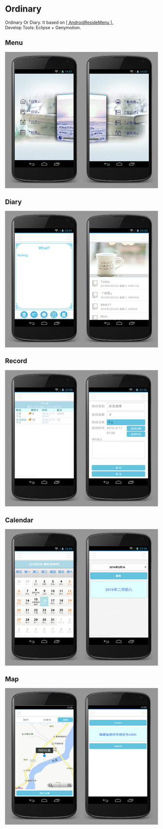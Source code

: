 # Ordinary
Ordinary Or Diary. It based on <a href="https://github.com/SpecialCyCi/AndroidResideMenu"> [ AndroidResideMenu ].</a><br>
Develop Tools: Eclipse + Genymotion.

## Menu
![image](https://github.com/Egeye/Ordinary/blob/master/1.png)

## Diary
![image](https://github.com/Egeye/Ordinary/blob/master/D.png)

## Record
![image](https://github.com/Egeye/Ordinary/blob/master/R.png)

## Calendar
![image](https://github.com/Egeye/Ordinary/blob/master/C.png)

## Map
![image](https://github.com/Egeye/Ordinary/blob/master/M.png)
